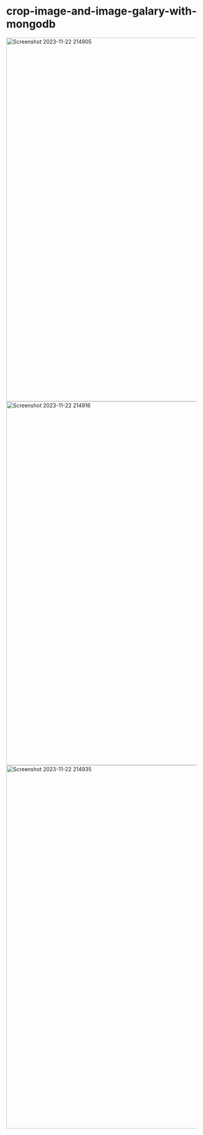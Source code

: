 ﻿# crop-image-and-image-galary-with-mongodb

<img width="960" alt="Screenshot 2023-11-22 214905" src="https://github.com/rasimul07/crop-image-and-image-galary-with-mongodb/assets/92817106/0510c868-2b95-448c-a2bd-a6508d9379d3">
 <img width="960" alt="Screenshot 2023-11-22 214916" src="https://github.com/rasimul07/crop-image-and-image-galary-with-mongodb/assets/92817106/707d1922-3f30-49a1-a7f2-7ef18edf7775">
 <img width="959" alt="Screenshot 2023-11-22 214935" src="https://github.com/rasimul07/crop-image-and-image-galary-with-mongodb/assets/92817106/44b676a5-4962-46e3-ba9c-02ecfb378842">


